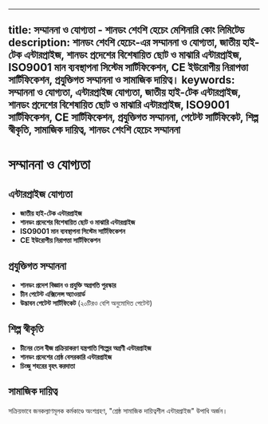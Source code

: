 
---
title: সম্মাননা ও যোগ্যতা - শানডং শেংশি হেচেং মেশিনারি কোং লিমিটেড
description: শানডং শেংশি হেচেং-এর সম্মাননা ও যোগ্যতা, জাতীয় হাই-টেক এন্টারপ্রাইজ, শানডং প্রদেশের বিশেষায়িত ছোট ও মাঝারি এন্টারপ্রাইজ, ISO9001 মান ব্যবস্থাপনা সিস্টেম সার্টিফিকেশন, CE ইউরোপীয় নিরাপত্তা সার্টিফিকেশন, প্রযুক্তিগত সম্মাননা ও সামাজিক দায়িত্ব।
keywords: সম্মাননা ও যোগ্যতা, এন্টারপ্রাইজ যোগ্যতা, জাতীয় হাই-টেক এন্টারপ্রাইজ, শানডং প্রদেশের বিশেষায়িত ছোট ও মাঝারি এন্টারপ্রাইজ, ISO9001 সার্টিফিকেশন, CE সার্টিফিকেশন, প্রযুক্তিগত সম্মাননা, পেটেন্ট সার্টিফিকেট, শিল্প স্বীকৃতি, সামাজিক দায়িত্ব, শানডং শেংশি হেচেং সম্মাননা
---

# সম্মাননা ও যোগ্যতা

## এন্টারপ্রাইজ যোগ্যতা

- **জাতীয় হাই-টেক এন্টারপ্রাইজ**
- **শানডং প্রদেশের বিশেষায়িত ছোট ও মাঝারি এন্টারপ্রাইজ**
- **ISO9001 মান ব্যবস্থাপনা সিস্টেম সার্টিফিকেশন**
- **CE ইউরোপীয় নিরাপত্তা সার্টিফিকেশন**

## প্রযুক্তিগত সম্মাননা

- **শানডং প্রদেশ বিজ্ঞান ও প্রযুক্তি অগ্রগতি পুরস্কার**
- **চীন পেটেন্ট এক্সিলেন্স অ্যাওয়ার্ড**
- **উদ্ভাবন পেটেন্ট সার্টিফিকেট** (২০টিরও বেশি অনুমোদিত পেটেন্ট)

## শিল্প স্বীকৃতি

- **চীনের তেল বীজ প্রক্রিয়াকরণ যন্ত্রপাতি শিল্পের অগ্রণী এন্টারপ্রাইজ**
- **শানডং প্রদেশের শ্রেষ্ঠ বেসরকারি এন্টারপ্রাইজ**
- **চিংজু শহরের বৃহৎ করদাতা**

## সামাজিক দায়িত্ব

সক্রিয়ভাবে জনকল্যাণমূলক কর্মকাণ্ডে অংশগ্রহণ, "শ্রেষ্ঠ সামাজিক দায়িত্বশীল এন্টারপ্রাইজ" উপাধি অর্জন।